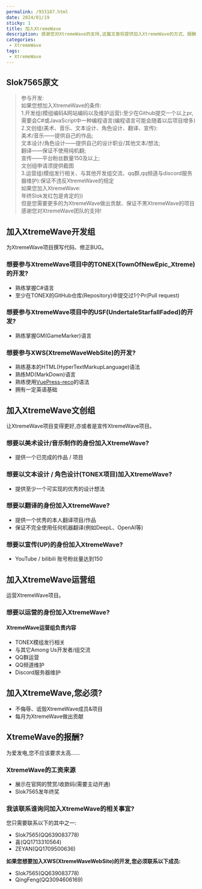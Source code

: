 ```yaml
---
permalink: /933187.html
date: 2024/01/19
sticky: 1
title: 加入XtremeWave
description: 感谢您对XtremeWave的支持,这篇文章将提供加入XtremeWave的方式、报酬与要求。
categories:
 - XtremeWave
tags:
 - XtremeWave
---
```

## Slok7565原文
> 参与开发:<br>
如果您想加入XtremeWave的条件:<br>
1.开发组(模组编码&网站编码以及维护运营):至少在Github提交一个以上pr,需要会C#或JavaScript中一种编程语言(编程语言可能会随着以后项目增多)<br>
2.文创组(美术、音乐、文本设计、角色设计、翻译、宣传):<br>
美术/音乐——提供自己的作品;<br>
文本设计/角色设计——提供自己的设计职业/其他文本/想法;<br>
翻译——保证不使用纯机翻;<br>
宣传——平台粉丝数量150及以上;<br>
文创组申请须提供截图<br>
3.运营组(模组发行相关、与其他开发组交流、qq群,qq频道与discord服务器维护):保证不违反XtremeWave的规定<br>
如果您加入XtremeWave:<br>
年终Slok发红包是肯定的))<br>
但是您需要更多的为XtremeWave做出贡献、保证不黑XtremeWave的项目<br>
感谢您对XtremeWave团队的支持!

## 加入XtremeWave开发组
为XtremeWave项目撰写代码、修正BUG。
### 想要参与XtremeWave项目中的TONEX(TownOfNewEpic_Xtreme)的开发?
 - 熟练掌握C#语言
 - 至少在TONEX的GitHub仓库(Repository)中提交过1个Pr(Pull request)
### 想要参与XtremeWave项目中的USF(UndertaleStarfallFaded)的开发?
 - 熟练掌握GM(GameMarker)语言
### 想要参与XWS(XtremeWaveWebSite)的开发?
 - 熟练基本的HTML(HyperTextMarkupLanguage)语法
 - 熟练MD(MarkDown)语言
 - 熟练使用[VuePress-reco](https://vuepress-theme-reco.recoluan.com)的语法
 - 拥有一定英语基础
## 加入XtremeWave文创组
让XtremeWave项目变得更好,亦或者是宣传XtremeWave项目。
### 想要以美术设计/音乐制作的身份加入XtremeWave?
 - 提供一个已完成的作品 / 项目
### 想要以文本设计 / 角色设计(TONEX项目)加入XtremeWave?
 - 提供至少一个可实现的优秀的设计想法
### 想要以翻译的身份加入XtremeWave?
 - 提供一个优秀的本人翻译项目/作品
 - 保证不完全使用任何机器翻译(例如DeepL、OpenAI等)
### 想要以宣传(UP)的身份加入XtremeWave?
 - YouTube / bilibili 账号粉丝量达到150
## 加入XtremeWave运营组
运营XtremeWave项目。
### 想要以运营的身份加入XtremeWave?
#### XtremeWave运营组负责内容
 - TONEX模组发行相关
 - 与其它Among Us开发者/组交流
 - QQ群运营
 - QQ频道维护
 - Discord服务器维护
## 加入XtremeWave,您必须?
 - 不侮辱、诋毁XtremeWave成员&amp;项目
 - 每月为XtremeWave做出贡献
## XtremeWave的报酬?
为爱发电,您不应该要求太高……
### XtremeWave的工资来源
 - 展示在官网的赞赏/收款码(需要主动开通)
 - Slok7565发年终奖
### 我该联系谁询问加入XtremeWave的相关事宜?
您只需要联系以下的其中之一:
 - Slok7565(QQ639083778)
 - 喜(QQ1713310564)
 - ZEYAN(QQ1709500636)

**如果您想要加入XWS(XtremeWaveWebSite)的开发,您必须联系以下成员:**
 - Slok7565(QQ639083778)
 - QingFeng(QQ3094606169)